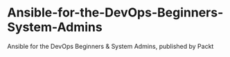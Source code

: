 # Ansible-for-the-DevOps-Beginners-System-Admins
Ansible for the DevOps Beginners &amp; System Admins, published by Packt
